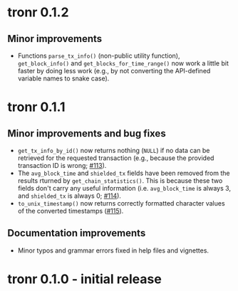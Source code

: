 # tronr 0.1.2

## Minor improvements

* Functions `parse_tx_info()` (non-public utility function), `get_block_info()` and `get_blocks_for_time_range()` now work a little bit faster by doing less work (e.g., by not converting the API-defined variable names to snake case).

# tronr 0.1.1

## Minor improvements and bug fixes

* `get_tx_info_by_id()` now returns nothing (`NULL`) if no data can be retrieved for the requested transaction (e.g., because the provided transaction ID is wrong; [#113](https://github.com/next-game-solutions/tronr/issues/113)).
* The `avg_block_time` and `shielded_tx` fields have been removed from the results rturned by `get_chain_statistics()`. This is because these two fields don't carry any useful information (i.e. `avg_block_time` is always 3, and `shielded_tx` is always 0; [#114](https://github.com/next-game-solutions/tronr/issues/114)).
* `to_unix_timestamp()` now returns correctly formatted character values of the converted timestamps ([#115](https://github.com/next-game-solutions/tronr/issues/115)).

## Documentation improvements

* Minor typos and grammar errors fixed in help files and vignettes.


# tronr 0.1.0 - initial release

